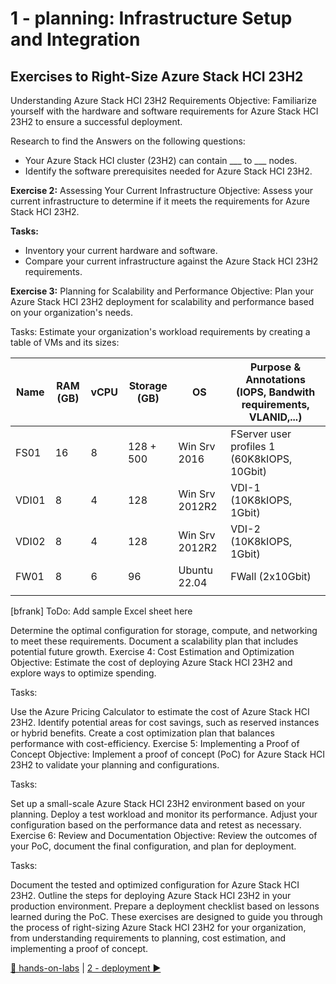 # 1 - planning: Infrastructure Setup and Integration

## Exercises to Right-Size Azure Stack HCI 23H2
Understanding Azure Stack HCI 23H2 Requirements
Objective: Familiarize yourself with the hardware and software requirements for Azure Stack HCI 23H2 to ensure a successful deployment.

Research to find the Answers on the following questions:
- Your Azure Stack HCI cluster (23H2) can contain ___ to ___ nodes.
- Identify the software prerequisites needed for Azure Stack HCI 23H2.


**Exercise 2:** Assessing Your Current Infrastructure
Objective: Assess your current infrastructure to determine if it meets the requirements for Azure Stack HCI 23H2.

**Tasks:**
- Inventory your current hardware and software.
- Compare your current infrastructure against the Azure Stack HCI 23H2 requirements.

**Exercise 3:** Planning for Scalability and Performance
Objective: Plan your Azure Stack HCI 23H2 deployment for scalability and performance based on your organization's needs.

Tasks:
Estimate your organization's workload requirements by creating a table of VMs and its sizes:  

| Name | RAM (GB) | vCPU | Storage (GB) | OS | Purpose & Annotations (IOPS, Bandwith requirements, VLANID,...) | 
|--|--|--|--|--|--|
|  FS01| 16 | 8 | 128 + 500 | Win Srv 2016 | FServer user profiles 1 (60K8kIOPS, 10Gbit) |
|  VDI01| 8 | 4 | 128 | Win Srv 2012R2 | VDI-1 (10K8kIOPS, 1Gbit) |
|  VDI02| 8 | 4 | 128 | Win Srv 2012R2 | VDI-2 (10K8kIOPS, 1Gbit) |
|  FW01| 8 |6 | 96 | Ubuntu 22.04 | FWall (2x10Gbit) |
|  |  |  |  |  |

[bfrank] ToDo: Add sample Excel sheet here

Determine the optimal configuration for storage, compute, and networking to meet these requirements.
Document a scalability plan that includes potential future growth.
Exercise 4: Cost Estimation and Optimization
Objective: Estimate the cost of deploying Azure Stack HCI 23H2 and explore ways to optimize spending.

Tasks:

Use the Azure Pricing Calculator to estimate the cost of Azure Stack HCI 23H2.
Identify potential areas for cost savings, such as reserved instances or hybrid benefits.
Create a cost optimization plan that balances performance with cost-efficiency.
Exercise 5: Implementing a Proof of Concept
Objective: Implement a proof of concept (PoC) for Azure Stack HCI 23H2 to validate your planning and configurations.

Tasks:

Set up a small-scale Azure Stack HCI 23H2 environment based on your planning.
Deploy a test workload and monitor its performance.
Adjust your configuration based on the performance data and retest as necessary.
Exercise 6: Review and Documentation
Objective: Review the outcomes of your PoC, document the final configuration, and plan for deployment.

Tasks:

Document the tested and optimized configuration for Azure Stack HCI 23H2.
Outline the steps for deploying Azure Stack HCI 23H2 in your production environment.
Prepare a deployment checklist based on lessons learned during the PoC.
These exercises are designed to guide you through the process of right-sizing Azure Stack HCI 23H2 for your organization, from understanding requirements to planning, cost estimation, and implementing a proof of concept.  

[🔼 hands-on-labs](../readme.md) | [2 - deployment ▶](../2%20-%20deployment/readme.md)